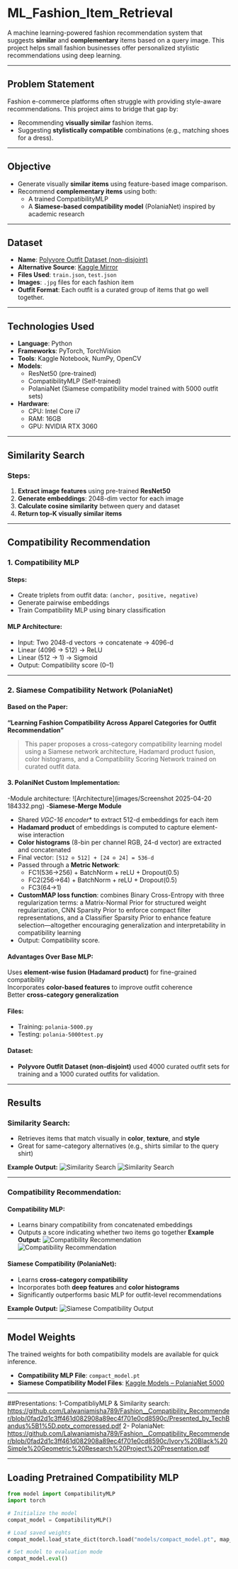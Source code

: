 # ML_Fashion_Item_Retrieval

A machine learning-powered fashion recommendation system that suggests **similar** and **complementary** items based on a query image. This project helps small fashion businesses offer personalized stylistic recommendations using deep learning.

---

## Problem Statement

Fashion e-commerce platforms often struggle with providing style-aware recommendations. This project aims to bridge that gap by:
- Recommending **visually similar** fashion items.
- Suggesting **stylistically compatible** combinations (e.g., matching shoes for a dress).

---

## Objective

- Generate visually **similar items** using feature-based image comparison.
- Recommend **complementary items** using both:
  - A trained CompatibilityMLP
  - A **Siamese-based compatibility model** (PolaniaNet) inspired by academic research

---

## Dataset

- **Name**: [Polyvore Outfit Dataset (non-disjoint)](https://github.com/xthan/polyvore-dataset)
- **Alternative Source**: [Kaggle Mirror](https://www.kaggle.com/datasets/enisteper1/polyvore-outfit-dataset)
- **Files Used**: `train.json`, `test.json`
- **Images**: `.jpg` files for each fashion item
- **Outfit Format**: Each outfit is a curated group of items that go well together.

---

## Technologies Used

- **Language**: Python
- **Frameworks**: PyTorch, TorchVision
- **Tools**: Kaggle Notebook, NumPy, OpenCV
- **Models**:
  - ResNet50 (pre-trained)
  - CompatibilityMLP (Self-trained)
  - PolaniaNet (Siamese compatibility model trained with 5000 outfit sets)
- **Hardware**: 
  - CPU: Intel Core i7  
  - RAM: 16GB  
  - GPU: NVIDIA RTX 3060

---

##  Similarity Search

### Steps:
1. **Extract image features** using pre-trained **ResNet50**  
2. **Generate embeddings**: 2048-dim vector for each image  
3. **Calculate cosine similarity** between query and dataset  
4. **Return top-K visually similar items**

---

##  Compatibility Recommendation

### 1. Compatibility MLP

#### Steps:
- Create triplets from outfit data: `(anchor, positive, negative)`
- Generate pairwise embeddings
- Train Compatibility MLP using binary classification

#### MLP Architecture:
- Input: Two 2048-d vectors → concatenate → 4096-d
- Linear (4096 → 512) → ReLU  
- Linear (512 → 1) → Sigmoid  
- Output: Compatibility score (0–1)

---

### 2. Siamese Compatibility Network (PolaniaNet)

#### Based on the Paper:
**“Learning Fashion Compatibility Across Apparel Categories for Outfit Recommendation”**

> This paper proposes a cross-category compatibility learning model using a Siamese network architecture, Hadamard product fusion, color histograms, and a Compatibility Scoring Network trained on curated outfit data.

#### 3. PolaniNet Custom Implementation:
-Module architecture:
![Architecture](images/Screenshot 2025-04-20 184332.png)
-**Siamese-Merge Module**
- Shared *VGC-16 encoder** to extract 512-d embeddings for each item
- **Hadamard product** of embeddings is computed to capture element-wise interaction
- **Color histograms** (8-bin per channel RGB, 24-d vector) are extracted and concatenated
- Final vector: `[512 ⊙ 512] + [24 ⊙ 24] = 536-d`
- Passed through a **Metric Network**:
  - FC1(536->256) + BatchNorm + reLU + Dropout(0.5)  
  - FC2(256->64) + BatchNorm + reLU + Dropout(0.5)
  - FC3(64->1)  
- **CustomMAP loss function**: combines Binary Cross-Entropy with three regularization terms: a Matrix-Normal Prior for structured weight regularization, CNN Sparsity Prior to enforce compact filter representations, and a Classifier Sparsity Prior to enhance feature selection—altogether encouraging generalization and interpretability in compatibility learning
- Output: Compatibility score.

#### Advantages Over Base MLP:
Uses **element-wise fusion (Hadamard product)** for fine-grained compatibility  
Incorporates **color-based features** to improve outfit coherence  
Better **cross-category generalization**

#### Files:
- Training: `polania-5000.py`  
- Testing: `polania-5000test.py`

#### Dataset:
- **Polyvore Outfit Dataset (non-disjoint)** used 4000 curated outfit sets for training and a 1000 curated outfits for validation.

---

## Results

### Similarity Search:
- Retrieves items that match visually in **color**, **texture**, and **style**
- Great for same-category alternatives (e.g., shirts similar to the query shirt)

**Example Output:**
![Similarity Search](images/similarity_output1.png)
![Similarity Search](images/similarity_output2.png)

---

### Compatibility Recommendation:

#### Compatibility MLP:
- Learns binary compatibility from concatenated embeddings
- Outputs a score indicating whether two items go together
**Example Output:**
![Compatibility Recommendation](images/compatibility_output1.png)
![Compatibility Recommendation](images/compatibility_output2.png)

#### Siamese Compatibility (PolaniaNet):
- Learns **cross-category compatibility**
- Incorporates both **deep features** and **color histograms**
- Significantly outperforms basic MLP for outfit-level recommendations

**Example Output:**
![Siamese Compatibility Output](images/Siamese_Compatiblity_Output.png)

---

## Model Weights

The trained weights for both compatibility models are available for quick inference.

- **Compatibility MLP File**: `compact_model.pt`  
- **Siamese Compatibility Model Files**: [Kaggle Models – PolaniaNet 5000](https://www.kaggle.com/models/amishalalwani3110/polania_5000)

---

##Presentations:
1-CompatibliyMLP & Similarity search: https://github.com/Lalwaniamisha789/Fashion__Compatibility_Recommender/blob/0fad2d1c3ff461d082908a89ec4f701e0cd8590c/Presented_by_TechBandus%5B1%5D.pptx_compressed.pdf
2- PolaniaNet: https://github.com/Lalwaniamisha789/Fashion__Compatibility_Recommender/blob/0fad2d1c3ff461d082908a89ec4f701e0cd8590c/Ivory%20Black%20Simple%20Geometric%20Research%20Project%20Presentation.pdf

---

## Loading Pretrained Compatibility MLP

```python
from model import CompatibilityMLP 
import torch

# Initialize the model
compat_model = CompatibilityMLP()

# Load saved weights
compat_model.load_state_dict(torch.load("models/compact_model.pt", map_location=torch.device('cpu')))

# Set model to evaluation mode
compat_model.eval()
